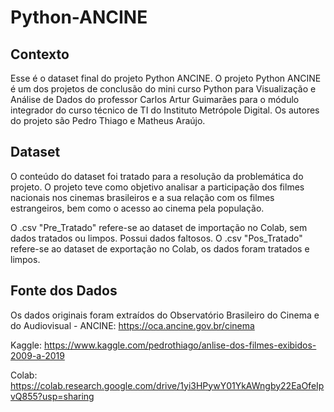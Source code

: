 # Python-ANCINE
## Contexto
Esse é o dataset final do projeto Python ANCINE.
O projeto Python ANCINE é um dos projetos de conclusão do mini curso Python para Visualização e Análise de Dados do professor Carlos Artur Guimarães para o módulo integrador do curso técnico de TI do Instituto Metrópole Digital.
Os autores do projeto são Pedro Thiago e Matheus Araújo.

## Dataset
O conteúdo do dataset foi tratado para a resolução da problemática do projeto.
O projeto teve como objetivo analisar a participação dos filmes nacionais nos cinemas brasileiros e a sua relação com os filmes estrangeiros, bem como o acesso ao cinema pela população.


O .csv "Pre_Tratado" refere-se ao dataset de importação no Colab, sem dados tratados ou limpos. Possui dados faltosos.
O .csv "Pos_Tratado" refere-se ao dataset de exportação no Colab, os dados foram tratados e limpos.

## Fonte dos Dados
Os dados originais foram extraídos do Observatório Brasileiro do Cinema e do Audiovisual - ANCINE:
https://oca.ancine.gov.br/cinema


Kaggle:
https://www.kaggle.com/pedrothiago/anlise-dos-filmes-exibidos-2009-a-2019


Colab:
https://colab.research.google.com/drive/1yi3HPywY01YkAWngby22EaOfeIpvQ855?usp=sharing
